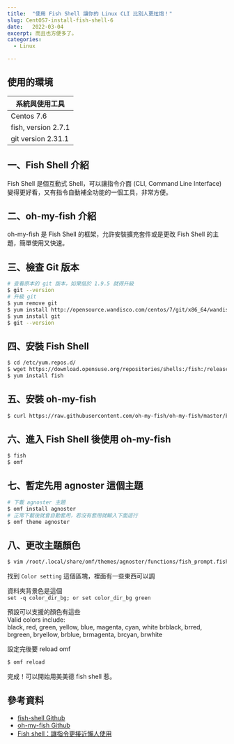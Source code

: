 ```yaml
---
title:  "使用 Fish Shell 讓你的 Linux CLI 比別人更炫炮！"
slug: CentOS7-install-fish-shell-6
date:   2022-03-04
excerpt: 而且也方便多了。
categories:
  - Linux 

---
```



## 使用的環境

| 系統與使用工具 | 
| ----- |  
| Centos 7.6 | 
| fish, version 2.7.1 | 
| git version 2.31.1 | 

## 一、Fish Shell 介紹
Fish Shell 是個互動式 Shell，可以讓指令介面 (CLI, Command Line Interface) 變得更好看，又有指令自動補全功能的一個工具，非常方便。

## 二、oh-my-fish 介紹
oh-my-fish 是 Fish Shell 的框架，允許安裝擴充套件或是更改 Fish Shell 的主題，簡單使用又快速。

## 三、檢查 Git 版本

```bash
# 查看原本的 git 版本，如果低於 1.9.5 就得升級
$ git --version
# 升級 git 
$ yum remove git    
$ yum install http://opensource.wandisco.com/centos/7/git/x86_64/wandisco-git-release-7-2.noarch.rpm
$ yum install git   
$ git --version
```

## 四、安裝 Fish Shell
```bash
$ cd /etc/yum.repos.d/
$ wget https://download.opensuse.org/repositories/shells:/fish:/release:/2/CentOS_7/shells:fish:release:2.repo
$ yum install fish
```

## 五、安裝 oh-my-fish

```bash
$ curl https://raw.githubusercontent.com/oh-my-fish/oh-my-fish/master/bin/install | fish
```

## 六、進入 Fish Shell 後使用 oh-my-fish
```bash
$ fish
$ omf
```

## 七、暫定先用 agnoster 這個主題
```bash
# 下載 agnoster 主題
$ omf install agnoster
# 正常下載後就會自動套用，若沒有套用就輸入下面這行
$ omf theme agnoster
```

## 八、更改主題顏色
```bash
$ vim /root/.local/share/omf/themes/agnoster/functions/fish_prompt.fish
```
找到 `Color setting` 這個區塊，裡面有一些東西可以調  

資料夾背景色是這個  
`set -q color_dir_bg; or set color_dir_bg green`

預設可以支援的顏色有這些  
Valid colors include:  
black, red, green, yellow, blue, magenta, cyan, white
brblack, brred, brgreen, bryellow, brblue, brmagenta, brcyan, brwhite

設定完後要 reload omf 
```bash
$ omf reload
```
完成！可以開始用美美德 fish shell 惹。

## 參考資料
- [fish-shell Github](https://github.com/fish-shell/fish-shell) 
- [oh-my-fish Github](https://github.com/oh-my-fish/oh-my-fish) 
- [Fish shell：讓指令更接近懶人使用](https://noob.tw/fish-shell/) 
